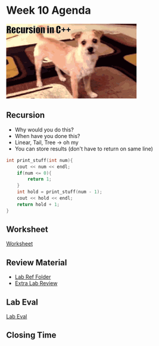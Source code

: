 # Week 10 Agenda
![Image](https://github.com/tgroechel/F17-280/blob/master/.other/pictures/recurssion.gif)

## Recursion
- Why would you do this?
- When have you done this?
- Linear, Tail, Tree -> oh my
- You can store results (don't have to return on same line)
```cpp
int print_stuff(int num){
	cout << num << endl;
	if(num <= 0){
		return 1;
	}
	int hold = print_stuff(num - 1);
	cout << hold << endl;
	return hold + 1;
}
```

## Worksheet
[Worksheet](https://drive.google.com/drive/u/1/folders/1suoq274Jiab9-Qza9NpLFLkWg3NmEElp)

## Review Material
- [Lab Ref Folder](https://docs.google.com/document/d/1n_sjFV9ToZwhcLdwjcmFBsD7F62wIYJ2AL2p7_5eofo/edit)
- [Extra Lab Review](https://drive.google.com/drive/u/1/folders/0BwMlZWZnhXI1dG45S0pVc1pRNTA)

## Lab Eval
[Lab Eval](https://docs.google.com/forms/d/e/1FAIpQLSf-KDNaeY0erWLc8KeimDztK4XUZPVkaaHTcmMMV9R87EMXaA/viewform?usp=pp_url&entry.1651480751=Tom+Groechel&entry.42050814&entry.1983630373&entry.571638564)


## Closing Time
